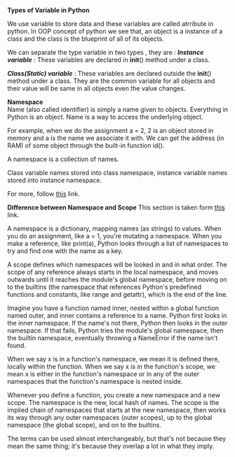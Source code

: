 **Types of Variable in Python** 

We use variable to store data and these variables are called atrribute in python. In OOP concept of python we see that, an object is a instance of a class and the class is the blueprint of all of its objects. 

We can separate the type variable in two types , they are :
***Instance variable*** : These variables are declared in __init__() method under a class.

***Class(Static) variable*** : These variables are declared outside the __init__() method under a class. They are the common variable for all objects and their value will be same in all objects even the value changes.


**Namespace** <br>
Name (also called identifier) is simply a name given to objects. Everything in Python is an object. Name is a way to access the underlying object.

For example, when we do the assignment a = 2, 2 is an object stored in memory and a is the name we associate it with. We can get the address (in RAM) of some object through the built-in function id().

A namespace is a collection of names.

<!-- Simply to say, it is a area where we put and store variables and objects.
 -->
Class variable names stored into class namespace, instance variable names stored into instance namespace. 

For more, follow <a href="https://www.programiz.com/python-programming/namespace">this</a> link.

**Difference between Namespace and Scope**
This section is taken form <a href="https://softwareengineering.stackexchange.com/questions/273302/what-is-the-relationship-between-scope-and-namespaces-in-python/273312#:~:text=Scope%20defines%20the%20region%20of,where%20you%20look%20up%20names.">this</a> link.


A namespace is a dictionary, mapping names (as strings) to values. When you do an assignment, like a = 1, you're mutating a namespace. When you make a reference, like print(a), Python looks through a list of namespaces to try and find one with the name as a key.

A scope defines which namespaces will be looked in and in what order. The scope of any reference always starts in the local namespace, and moves outwards until it reaches the module's global namespace, before moving on to the builtins (the namespace that references Python's predefined functions and constants, like range and getattr), which is the end of the line.

Imagine you have a function named inner, nested within a global function named outer, and inner contains a reference to a name. Python first looks in the inner namespace. If the name's not there, Python then looks in the outer namespace. If that fails, Python tries the module's global namespace, then the builtin namespace, eventually throwing a NameError if the name isn't found.

When we say x is in a function's namespace, we mean it is defined there, locally within the function. When we say x is in the function's scope, we mean x is either in the function's namespace or in any of the outer namespaces that the function's namespace is nested inside.

Whenever you define a function, you create a new namespace and a new scope. The namespace is the new, local hash of names. The scope is the implied chain of namespaces that starts at the new namespace, then works its way through any outer namespaces (outer scopes), up to the global namespace (the global scope), and on to the builtins.

The terms can be used almost interchangeably, but that's not because they mean the same thing; it's because they overlap a lot in what they imply.


